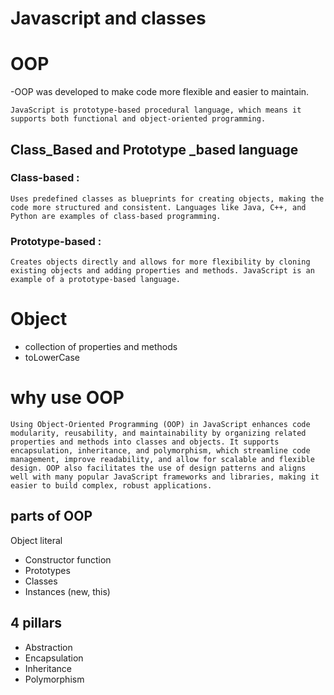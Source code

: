 # Javascript and classes

# OOP

-OOP was developed to make code more flexible and easier to maintain.

    JavaScript is prototype-based procedural language, which means it supports both functional and object-oriented programming.

## Class_Based and Prototype _based language

### Class-based :

    Uses predefined classes as blueprints for creating objects, making the code more structured and consistent. Languages like Java, C++, and Python are examples of class-based programming.

### Prototype-based :

    Creates objects directly and allows for more flexibility by cloning existing objects and adding properties and methods. JavaScript is an example of a prototype-based language.

# Object
- collection of properties and methods
- toLowerCase

# why use OOP

    Using Object-Oriented Programming (OOP) in JavaScript enhances code modularity, reusability, and maintainability by organizing related properties and methods into classes and objects. It supports encapsulation, inheritance, and polymorphism, which streamline code management, improve readability, and allow for scalable and flexible design. OOP also facilitates the use of design patterns and aligns well with many popular JavaScript frameworks and libraries, making it easier to build complex, robust applications.

## parts of OOP
Object literal 

- Constructor function
- Prototypes
- Classes
- Instances (new, this)


## 4 pillars
- Abstraction
- Encapsulation
- Inheritance
- Polymorphism